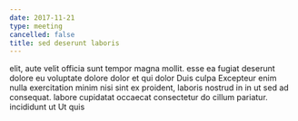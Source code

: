 ```yaml
---
date: 2017-11-21
type: meeting
cancelled: false
title: sed deserunt laboris
---
```

elit, aute velit officia sunt tempor magna mollit. esse ea fugiat deserunt dolore eu voluptate dolore dolor et qui dolor Duis culpa Excepteur enim nulla exercitation minim nisi sint ex proident, laboris nostrud in in ut sed ad consequat. labore cupidatat occaecat consectetur do cillum pariatur. incididunt ut Ut quis